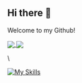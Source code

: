 ## Hi there 👋

<!--
**biuwuLOK/biuwuLOK** is a ✨ _special_ ✨ repository because its `README.md` (this file) appears on your GitHub profile.

Here are some ideas to get you started:

- 🔭 I’m currently working on ...
- 🌱 I’m currently learning ...
- 👯 I’m looking to collaborate on ...
- 🤔 I’m looking for help with ...
- 💬 Ask me about ...
- 📫 How to reach me: ...
- 😄 Pronouns: ...
- ⚡ Fun fact: ...
-->

Welcome to my Github!

<a href="https://github.com/biuwuLOK/github-readme-stats-copy">
  
  <img align="center" src="https://github-readme-stats-copy.vercel.app/api/pin/?username=biuwuLOK&repo=github-readme-stats-copy" />
</a>
<a href="https://github.com/biuwuLOK/convoychat">
  <img align="center" src="https://github-readme-stats-copy.vercel.app/api/pin/?username=biuwuLOK&repo=convoychat" />
</a>

\

[![My Skills](https://skillicons.dev/icons?i=js,html,css,wasm)](https://skillicons.dev)
